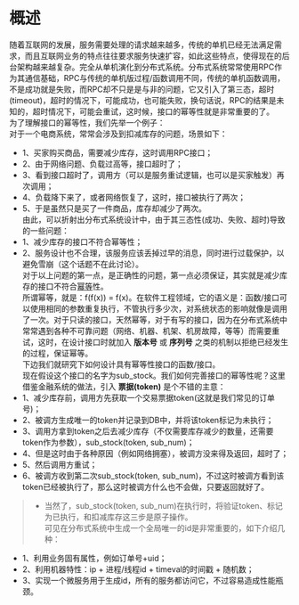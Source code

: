 # 概述
随着互联网的发展，服务需要处理的请求越来越多，传统的单机已经无法满足需求，而且互联网业务的特点往往要求服务快速扩容，如此这些特点，使得现在的后台架构越来越复杂。完全从单机演化到分布式系统。分布式系统常常使用RPC作为其通信基础，RPC与传统的单机版过程/函数调用不同，传统的单机函数调用，不是成功就是失败，而RPC却不只是是与非的问题，它又引入了第三态，超时(timeout)，超时的情况下，可能成功，也可能失败，换句话说，RPC的结果是未知的，超时情况下，可能会重试，这时候，接口的幂等性就是非常重要的了。  
为了理解接口的幂等性，我们先举一个例子：  
对于一个电商系统，常常会涉及到扣减库存的问题，场景如下：  
 - 1、买家购买商品，需要减少库存，这时调用RPC接口；  
 - 2、由于网络问题、负载过高等，接口超时了；  
 - 3、看到接口超时了，调用方（可以是服务重试逻辑，也可以是买家触发）再次调用；  
 - 4、负载降下来了，或者网络恢复了，这时，接口被执行了两次；  
 - 5、于是虽然只是买了一件商品，库存却减少了两次。  
由此，可以折射出分布式系统设计中，由于其三态性(成功、失败、超时)导致的一些问题：  
 - 1、减少库存的接口不符合幂等性；  
 - 2、服务设计也不合理，该服务应该丢掉过早的消息，同时进行过载保护，以避免雪崩（这个话题不在此讨论）。  
对于以上问题的第一点，是正确性的问题，第一点必须保证，其实就是减少库存的接口不符合[幂等](https://en.wikipedia.org/wiki/Idempotence)性。  
所谓幂等，就是：f(f(x)) = f(x)。在软件工程领域，它的语义是：函数/接口可以使用相同的参数重复执行，不管执行多少次，对系统状态的影响就像是调用了一次。对于只读的接口，天然幂等，对于有写的接口，因为在分布式系统中常常遇到各种不可靠问题（网络、机器、机架、机房故障，等等）而需要重试，这时，在设计接口时就加入 **版本号** 或 **序列号** 之类的机制以拒绝已经发生的过程，保证幂等。  
下边我们就研究下如何设计具有幂等性接口的函数/接口。  
现在假设这个接口的名字为sub_stock。我们如何完善接口的幂等性呢？这里借鉴金融系统的做法，引入 **票据(token)** 是个不错的主意：  
 - 1、减少库存前，调用方先获取一个交易票据token(这就是我们常见的订单号)；  
 - 2、被调方生成唯一的token并记录到DB中，并将该token标记为未执行；  
 - 3、调用方拿到token之后去减少库存（不仅需要库存减少的数量，还需要token作为参数），sub_stock(token, sub_num)；  
 - 4、但是这时由于各种原因（例如网络拥塞），被调方没来得及返回，超时了；  
 - 5、然后调用方重试；  
 - 6、被调方收到第二次sub_stock(token, sub_num)，不过这时被调方看到该token已经被执行了，那么这时被调方什么也不会做，只要返回就好了。  
 > - 当然了，sub_stock(token, sub_num)在执行时，将验证token、标记为已执行，和扣减库存这三步是原子操作。  
可见在分布式系统中生成一个全局唯一的id是非常重要的，如下介绍几种：  
 - 1、利用业务固有属性，例如订单号+uid；  
 - 2、利用机器特性：ip + 进程/线程id + timeval的时间戳 + 随机数；  
 - 3、实现一个微服务用于生成id，所有的服务都访问它，不过容易造成性能瓶颈。  
